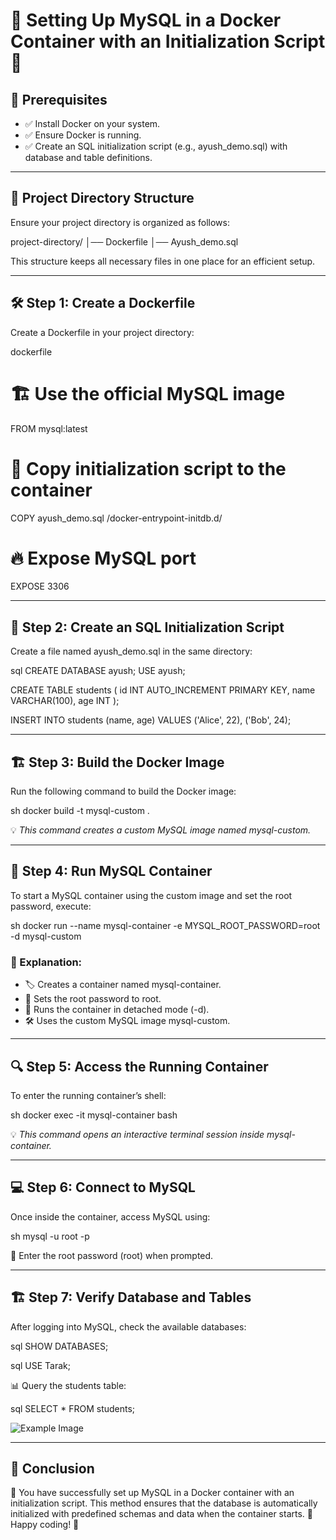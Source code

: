 # 🐬 Setting Up MySQL in a Docker Container with an Initialization Script 🚀

## 📌 Prerequisites
- ✅ Install Docker on your system.
- ✅ Ensure Docker is running.
- ✅ Create an SQL initialization script (e.g., ayush_demo.sql) with database and table definitions.

---

## 📂 Project Directory Structure
Ensure your project directory is organized as follows:


project-directory/
│── Dockerfile
│── Ayush_demo.sql


This structure keeps all necessary files in one place for an efficient setup.

---

## 🛠 Step 1: Create a Dockerfile
Create a Dockerfile in your project directory:

dockerfile
# 🏗 Use the official MySQL image
FROM mysql:latest

# 📂 Copy initialization script to the container
COPY ayush_demo.sql /docker-entrypoint-initdb.d/

# 🔥 Expose MySQL port
EXPOSE 3306


---

## 📜 Step 2: Create an SQL Initialization Script
Create a file named ayush_demo.sql in the same directory:

sql
CREATE DATABASE ayush;
USE ayush;

CREATE TABLE students (
    id INT AUTO_INCREMENT PRIMARY KEY,
    name VARCHAR(100),
    age INT
);

INSERT INTO students (name, age) VALUES ('Alice', 22), ('Bob', 24);


---

## 🏗 Step 3: Build the Docker Image
Run the following command to build the Docker image:

sh
docker build -t mysql-custom .

💡 *This command creates a custom MySQL image named mysql-custom.*

---

## 🚀 Step 4: Run MySQL Container
To start a MySQL container using the custom image and set the root password, execute:

sh
docker run --name mysql-container -e MYSQL_ROOT_PASSWORD=root -d mysql-custom

### 🧐 Explanation:
- 🏷 Creates a container named mysql-container.
- 🔐 Sets the root password to root.
- 🏃 Runs the container in detached mode (-d).
- 🛠 Uses the custom MySQL image mysql-custom.

---

## 🔍 Step 5: Access the Running Container
To enter the running container’s shell:

sh
docker exec -it mysql-container bash

💡 *This command opens an interactive terminal session inside mysql-container.*

---

## 💻 Step 6: Connect to MySQL
Once inside the container, access MySQL using:

sh
mysql -u root -p

🔑 Enter the root password (root) when prompted.

---

## 🏗 Step 7: Verify Database and Tables
After logging into MySQL, check the available databases:

sql
SHOW DATABASES;


sql
USE Tarak;

📊 Query the students table:

sql
SELECT * FROM students;

![Example Image](https://github.com/ayush2334/Docker/blob/main/Containerized%20MySQL%2C%20Agile%20%26%20Efficient/Screenshot6.png)

---

## 🎉 Conclusion
🎯 You have successfully set up MySQL in a Docker container with an initialization script. This method ensures that the database is automatically initialized with predefined schemas and data when the container starts. 🚀 Happy coding! 🎨
